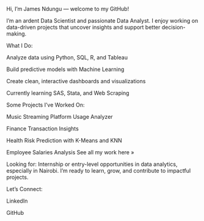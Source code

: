

Hi, I’m James Ndungu — welcome to my GitHub!

I’m an ardent Data Scientist and passionate Data Analyst. I enjoy working on data-driven projects that uncover insights and support better decision-making.

What I Do:

Analyze data using Python, SQL, R, and Tableau

Build predictive models with Machine Learning

Create clean, interactive dashboards and visualizations

Currently learning SAS, Stata, and Web Scraping


Some Projects I’ve Worked On:

Music Streaming Platform Usage Analyzer

Finance Transaction Insights

Health Risk Prediction with K-Means and KNN

Employee Salaries Analysis
See all my work here »


Looking for: Internship or entry-level opportunities in data analytics, especially in Nairobi. I’m ready to learn, grow, and contribute to impactful projects.

Let’s Connect:

LinkedIn

GitHub


